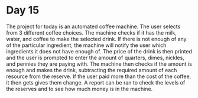 # Day 15 
The project for today is an automated coffee machine. The user selects from 3 different coffee choices. The machine checks if it has the milk, water, and coffee to make the selected drink. If there is not enough of any of the particular ingredient, the machine will notify the user which ingredients it does not have enough of. The price of the drink is then printed and the user is prompted to enter the amount of quarters, dimes, nickles, and pennies they are paying with. The machine then checks if the amount is enough and makes the drink, subtracting the required amount of each resource from the reserve. If the user paid more than the cost of the coffee, it then gets gives them change. A report can be ran to check the levels of the reserves and to see how much money is in the machine.